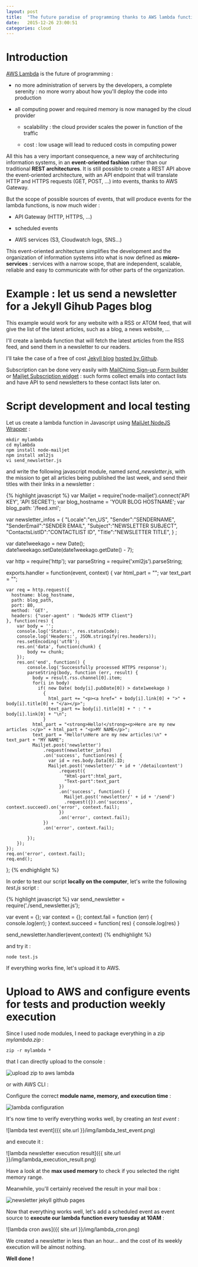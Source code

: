```yaml
---
layout: post
title:  "The future paradise of programming thanks to AWS lambda functions : let's send a newsletter for a Jekyll github pages site"
date:   2015-12-26 23:00:51
categories: cloud
---
```


# Introduction

[AWS Lambda](http://docs.aws.amazon.com/lambda) is the future of programming :

- no more administration of servers by the developers, a complete serenity : no more worry about how you'll deploy the code into production

- all computing power and required memory is now managed by the cloud provider

    - scalability : the cloud provider scales the power in function of the traffic

    - cost : low usage will lead to reduced costs in computing power

All this has a very important consequence, a new way of architecturing information systems, in an **event-oriented fashion** rather than our traditional **REST architectures**. It is still possible to create a REST API above the event-oriented architecture, with an API endpoint that will translate HTTP and HTTPS requests (GET, POST, ...) into events, thanks to AWS Gateway.

But the scope of possible sources of events, that will produce events for the lambda functions, is now much wider :

- API Gateway (HTTP, HTTPS, ...)

- scheduled events

- AWS services (S3, Cloudwatch logs, SNS...)

This event-oriented architecture simplifies the development and the organization of information systems into what is now defined as **micro-services** : services with a narrow scope, that are independent, scalable, reliable and easy to communicate with for other parts of the organization.


# Example : let us send a newsletter for a Jekyll Gihub Pages blog

This example would work for any website with a RSS or ATOM feed, that will give the list of the latest articles, such as a blog, a news website, ...

I'll create a lambda function that will fetch the latest articles from the RSS feed, and send them in a newsletter to our readers.

I'll take the case of a free of cost [Jekyll blog](https://jekyllrb.com/) [hosted by Github](https://pages.github.com/).

Subscription can be done very easily with [MailChimp Sign-up Form builder](http://kb.mailchimp.com/lists/signup-forms/create-signup-forms-and-response-emails) or [Mailjet Subscription widget](https://www.mailjet.com/docs/widget) : such forms collect emails into contact lists and have API to send newsletters to these contact lists later on.


# Script development and local testing

Let us create a lambda function in Javascript using [MailJet NodeJS Wrapper](https://github.com/mailjet/mailjet-apiv3-nodejs) :

    mkdir mylambda
    cd mylambda
    npm install node-mailjet
    npm install xml2js
    vi send_newsletter.js

and write the following javascript module, named *send_newsletter.js*, with the mission to get all articles being published the last week, and send their titles with their links in a newsletter :

{% highlight javascript %}
var Mailjet = require('node-mailjet').connect('API KEY', 'API SECRET');
var blog_hostname = 'YOUR BLOG HOSTNAME';
var blog_path: '/feed.xml';

var newsletter_infos = {
  "Locale":"en_US",
  "Sender":"SENDERNAME",
  "SenderEmail":"SENDER EMAIL",
  "Subject":"NEWSLETTER SUBJECT",
  "ContactsListID":"CONTACTLIST ID",
  "Title":"NEWSLETTER TITLE",
} ;

var date1weekago = new Date();
date1weekago.setDate(date1weekago.getDate() - 7);

var http = require('http');
var parseString = require('xml2js').parseString;

exports.handler = function(event, context) {
    var html_part = "";
    var text_part = "";

    var req = http.request({
      hostname: blog_hostname,
      path: blog_path,
      port: 80,
      method: 'GET',
      headers: {"user-agent" : "NodeJS HTTP Client"}
    }, function(res) {
        var body = '';
        console.log('Status:', res.statusCode);
        console.log('Headers:', JSON.stringify(res.headers));
        res.setEncoding('utf8');
        res.on('data', function(chunk) {
            body += chunk;
        });
        res.on('end', function() {
            console.log('Successfully processed HTTPS response');
            parseString(body, function (err, result) {
              body = result.rss.channel[0].item;
              for(i in body)
                if( new Date( body[i].pubDate[0]) > date1weekago )
                  {
                    html_part += "<p><a href=" + body[i].link[0] + ">" + body[i].title[0] + "</a></p>";
                    text_part += body[i].title[0] + " : " + body[i].link[0] + "\n";
                  }
              html_part = "<strong>Hello!</strong><p>Here are my new articles :</p>" + html_part + "<p>MY NAME</p>";
              text_part = "Hello!\nHere are my new articles:\n" + text_part + "MY NAME";
              Mailjet.post('newsletter')
                  .request(newsletter_infos)
                  .on('success', function(res) {
                    var id = res.body.Data[0].ID;
                    Mailjet.post('newsletter/' + id + '/detailcontent')
                        .request({
                          "Html-part":html_part,
                          "Text-part":text_part
                        })
                        .on('success', function() {
                          Mailjet.post('newsletter/' + id + '/send')
                          .request({}).on('success', context.succeed).on('error', context.fail);
                        })
                        .on('error', context.fail);
                  })
                  .on('error', context.fail);

            });
        });
    });
    req.on('error', context.fail);
    req.end();
};
{% endhighlight %}


In order to test our script **locally on the computer**, let's write the following *test.js* script :

{% highlight javascript %}
var send_newsletter = require('./send_newsletter.js');

var event = {};
var context = {};
context.fail = function (err) {
  console.log(err);
}
context.succeed = function( res) {
  console.log(res)
}

send_newsletter.handler(event,context)
{% endhighlight %}

and try it :

    node test.js

If everything works fine, let's upload it to AWS.


# Upload to AWS and configure events for tests and production weekly execution

Since I used node modules, I need to package everything in a zip *mylambda.zip* :

    zip -r mylambda *

that I can directly upload to the console :

![upload zip to aws lambda]({{site.url}}/img/lambda_upload_zip.png)

or with AWS CLI :


Configure the correct **module name, memory, and execution time** :

![lambda configuration]({{site.url}}/img/lambda_configuration.png)


It's now time to verify everything works well, by creating an *test event* :

![lambda test event]({{ site.url }}/img/lambda_test_event.png)

and execute it :

![lambda newsletter execution result]({{ site.url }}/img/lambda_execution_result.png)

Have a look at the **max used memory** to check if you selected the right memory range.

Meanwhile, you'll certainly received the result in your mail box :

![newsletter jekyll github pages]({{site.url}}/img/lambda_result.png)

Now that everything works well, let's add a scheduled event as event source to **execute our lambda function every tuesday at 10AM** :

![lambda cron aws]({{ site.url }}/img/lambda_cron.png)

We created a newsletter in less than an hour... and the cost of its weekly execution will be almost nothing.

**Well done !**
